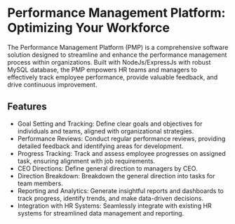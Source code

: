 # Performance Management Platform: Optimizing Your Workforce
The Performance Management Platform (PMP) is a comprehensive software solution designed to streamline and enhance the performance management process within organizations. Built with NodeJs/ExpressJs with robust MySQL database, the PMP empowers HR teams and managers to effectively track employee performance, provide valuable feedback, and drive continuous improvement.

## Features
* Goal Setting and Tracking: Define clear goals and objectives for individuals and teams, aligned with organizational strategies.
* Performance Reviews: Conduct regular performance reviews, providing detailed feedback and identifying areas for development.
* Progress Tracking: Track and assess employee progresses on assigned task, ensuring alignment with job requirements.
* CEO Directions: Define general direction to managers by CEO.
* Direction Breakdown: Breakdown the general direction into tasks for team members.
* Reporting and Analytics: Generate insightful reports and dashboards to track progress, identify trends, and make data-driven decisions.
* Integration with HR Systems: Seamlessly integrate with existing HR systems for streamlined data management and reporting.
